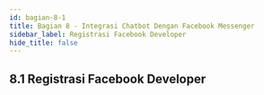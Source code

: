 ```yaml
---
id: bagian-8-1
title: Bagian 8 - Integrasi Chatbot Dengan Facebook Messenger
sidebar_label: Registrasi Facebook Developer
hide_title: false
---
```

## 8.1 Registrasi Facebook Developer
